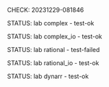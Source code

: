 CHECK: 20231229-081846
STATUS: lab complex - test-ok
STATUS: lab complex_io - test-ok
STATUS: lab rational - test-failed
STATUS: lab rational_io - test-ok
STATUS: lab dynarr - test-ok
